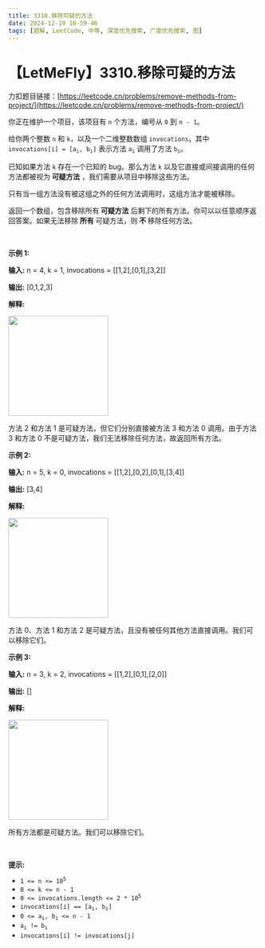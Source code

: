 ```yaml
---
title: 3310.移除可疑的方法
date: 2024-12-19 16-59-46
tags: [题解, LeetCode, 中等, 深度优先搜索, 广度优先搜索, 图]
---
```


# 【LetMeFly】3310.移除可疑的方法

力扣题目链接：[https://leetcode.cn/problems/remove-methods-from-project/](https://leetcode.cn/problems/remove-methods-from-project/)

<p>你正在维护一个项目，该项目有 <code>n</code> 个方法，编号从 <code>0</code> 到 <code>n - 1</code>。</p>

<p>给你两个整数 <code>n</code> 和 <code>k</code>，以及一个二维整数数组 <code>invocations</code>，其中 <code>invocations[i] = [a<sub>i</sub>, b<sub>i</sub>]</code> 表示方法 <code>a<sub>i</sub></code> 调用了方法 <code>b<sub>i</sub></code>。</p>

<p>已知如果方法 <code>k</code> 存在一个已知的 bug。那么方法 <code>k</code> 以及它直接或间接调用的任何方法都被视为<strong> </strong><strong>可疑方法</strong> ，我们需要从项目中移除这些方法。</p>

<p><span class="text-only" data-eleid="13" style="white-space: pre;">只有当一组方法没有被这组之外的任何方法调用时，这组方法才能被移除。</span></p>

<p>返回一个数组，包含移除所有<strong> </strong><strong>可疑方法</strong> 后剩下的所有方法。你可以以任意顺序返回答案。如果无法移除<strong> 所有 </strong>可疑方法，则<strong> 不 </strong>移除任何方法。</p>

<p>&nbsp;</p>

<p><strong class="example">示例 1:</strong></p>

<div class="example-block">
<p><strong>输入:</strong> <span class="example-io">n = 4, k = 1, invocations = [[1,2],[0,1],[3,2]]</span></p>

<p><strong>输出:</strong> <span class="example-io">[0,1,2,3]</span></p>

<p><strong>解释:</strong></p>

<p><img alt="" src="https://assets.leetcode.com/uploads/2024/07/18/graph-2.png" style="width: 200px; height: 200px;" /></p>

<p>方法 2 和方法 1 是可疑方法，但它们分别直接被方法 3 和方法 0 调用。由于方法 3 和方法 0 不是可疑方法，我们无法移除任何方法，故返回所有方法。</p>
</div>

<p><strong class="example">示例 2:</strong></p>

<div class="example-block">
<p><strong>输入:</strong> <span class="example-io">n = 5, k = 0, invocations = [[1,2],[0,2],[0,1],[3,4]]</span></p>

<p><strong>输出:</strong> <span class="example-io">[3,4]</span></p>

<p><strong>解释:</strong></p>

<p><img alt="" src="https://assets.leetcode.com/uploads/2024/07/18/graph-3.png" style="width: 200px; height: 200px;" /></p>

<p>方法 0、方法 1 和方法 2 是可疑方法，且没有被任何其他方法直接调用。我们可以移除它们。</p>
</div>

<p><strong class="example">示例 3:</strong></p>

<div class="example-block">
<p><strong>输入:</strong> <span class="example-io">n = 3, k = 2, invocations = [[1,2],[0,1],[2,0]]</span></p>

<p><strong>输出:</strong> <span class="example-io">[]</span></p>

<p><strong>解释:</strong></p>

<p><img alt="" src="https://assets.leetcode.com/uploads/2024/07/20/graph.png" style="width: 200px; height: 200px;" /></p>

<p>所有方法都是可疑方法。我们可以移除它们。</p>
</div>

<p>&nbsp;</p>

<p><strong>提示:</strong></p>

<ul>
	<li><code>1 &lt;= n &lt;= 10<sup>5</sup></code></li>
	<li><code>0 &lt;= k &lt;= n - 1</code></li>
	<li><code>0 &lt;= invocations.length &lt;= 2 * 10<sup>5</sup></code></li>
	<li><code>invocations[i] == [a<sub>i</sub>, b<sub>i</sub>]</code></li>
	<li><code>0 &lt;= a<sub>i</sub>, b<sub>i</sub> &lt;= n - 1</code></li>
	<li><code>a<sub>i</sub> != b<sub>i</sub></code></li>
	<li><code>invocations[i] != invocations[j]</code></li>
</ul>


    